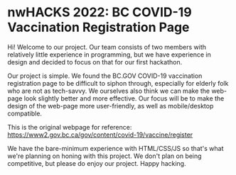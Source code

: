 # nwHACKS 2022: BC COVID-19 Vaccination Registration Page

Hi! Welcome to our project. Our team consists of two members with relatively little experience
in programming, but we have experience in design and decided to focus on that for our first hackathon.

Our project is simple. We found the BC.GOV COVID-19 vaccination registration page to be 
difficult to siphon through, especially for elderly folk who are not as tech-savvy. We ourselves
also think we can make the web-page look slightly better and more effective. Our focus will be to make the design of the web-page more user-friendly, as well as mobile/desktop compatible. 

This is the original webpage for reference: https://www2.gov.bc.ca/gov/content/covid-19/vaccine/register

We have the bare-minimum experience with HTML/CSS/JS so that's what we're planning on honing with this
project. We don't plan on being competitive, but please do enjoy our project. Happy hacking. 
